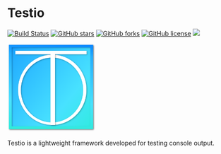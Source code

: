 # Testio
[![Build Status](https://travis-ci.org/djeada/testio.svg?branch=main)](https://travis-ci.org/djeada/testio)
<a href="https://github.com/djeada/testio/stargazers"><img alt="GitHub stars" src="https://img.shields.io/github/stars/djeada/testio"></a>
<a href="https://github.com/djeada/testio/network"><img alt="GitHub forks" src="https://img.shields.io/github/forks/djeada/testio"></a>
<a href="https://github.com/djeada/testio/blob/master/LICENSE.txt"><img alt="GitHub license" src="https://img.shields.io/github/license/djeada/testio"></a>
<a href=""><img src="https://img.shields.io/badge/contributions-welcome-brightgreen.svg?style=flat"></a>
</div>

<img src="https://github.com/djeada/Testio/blob/main/logo.png" alt="Testio" width="200"/>

Testio is a lightweight framework developed for testing console output.
